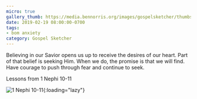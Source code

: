 ```yaml
---
micro: true
gallery_thumb: https://media.bennorris.org/images/gospelsketcher/thumbs/1-nephi-11-00.jpg
date: 2019-02-19 08:00:00-0700
tags:
- bom anxiety
category: Gospel Sketcher
---
```


Believing in our Savior opens us up to receive the desires of our heart. Part of that belief is seeking Him. When we do, the promise is that we will find. Have courage to push through fear and continue to seek.

Lessons from 1 Nephi 10-11

![1 Nephi 10-11](https://media.bennorris.org/images/gospelsketcher/bom-anxiety-study/1-nephi-11-00.jpg){:loading="lazy"}